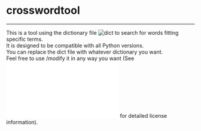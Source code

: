 # crosswordtool

---

This is a tool using the dictionary file ![dict](dict) to search for words fitting specific terms.  
It is designed to be compatible with all Python versions.  
You can replace the dict file with whatever dictionary you want.  
Feel free to use /modify it in any way you want (See ![LICENSE.txt](LICENSE.txt) for detailed license information).
